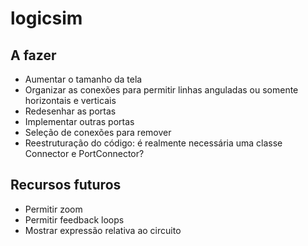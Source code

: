 # logicsim

## A fazer

- Aumentar o tamanho da tela
- Organizar as conexões para permitir linhas anguladas ou somente horizontais e verticais
- Redesenhar as portas
- Implementar outras portas
- Seleção de conexões para remover
- Reestruturação do código: é realmente necessária uma classe Connector e PortConnector?

## Recursos futuros

- Permitir zoom
- Permitir feedback loops
- Mostrar expressão relativa ao circuito
